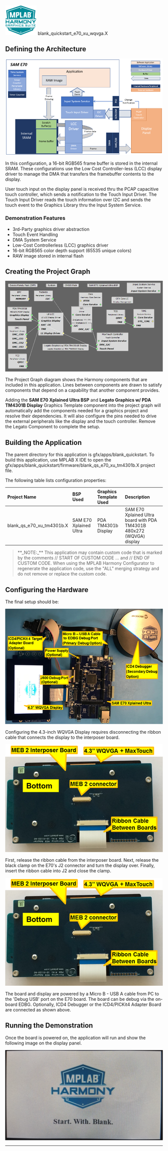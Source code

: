 
![](../../../../docs/images/mhgs.png) blank\_quickstart\_e70\_xu\_wqvga.X

Defining the Architecture
-------------------------

![](../../../../docs/html/blank_qs_e70_xu_wqvga_arch.png)

In this configuration, a 16-bit RGB565 frame buffer is stored in the internal SRAM. These configurations use the Low Cost Controller-less (LCC) display driver to manage the DMA that transfers the framebuffer contents to the display.

User touch input on the display panel is received thru the PCAP capacitive touch controller, which sends a notification to the Touch Input Driver. The Touch Input Driver reads the touch information over I2C and sends the touch event to the Graphics Library thru the Input System Service.

### Demonstration Features

-   3rd-Party graphics driver abstraction
-   Touch Event Handling
-   DMA System Service
-   Low-Cost Controllerless (LCC) graphics driver
-   16-bit RGB565 color depth support (65535 unique colors)
-   RAW image stored in internal flash

Creating the Project Graph
--------------------------

![](../../../../docs/html/blank_qs_e70_xu_tm4301b_pg.png)

The Project Graph diagram shows the Harmony components that are included in this application. Lines between components are drawn to satisfy components that depend on a capability that another component provides.

Adding the **SAM E70 Xplained Ultra BSP** and **Legato Graphics w/ PDA TM4301B Display** Graphics Template component into the project graph will automatically add the components needed for a graphics project and resolve their dependencies. It will also configure the pins needed to drive the external peripherals like the display and the touch controller. Remove the Legato Component to complete the setup.

Building the Application
------------------------

The parent directory for this application is gfx/apps/blank\_quickstart. To build this application, use MPLAB X IDE to open the gfx/apps/blank\_quickstart/firmware/blank\_qs\_e70\_xu\_tm4301b.X project file.

The following table lists configuration properties:

|Project Name|BSP Used|Graphics Template Used|Description|
|:-----------|:-------|:---------------------|:----------|
|blank\_qs\_e70\_xu\_tm4301b.X|SAM E70 Xplained Ultra|PDA TM4301b Display|SAM E70 Xplained Ultra board with PDA TM4301B 480x272 (WQVGA) display|

> \*\*\_NOTE:\_\*\* This application may contain custom code that is marked by the comments // START OF CUSTOM CODE ... and // END OF CUSTOM CODE. When using the MPLAB Harmony Configurator to regenerate the application code, use the "ALL" merging strategy and do not remove or replace the custom code.

Configuring the Hardware
------------------------

The final setup should be:

![](../../../../docs/html/e70_xu_tm4301b_conf1.png)

Configuring the 4.3-inch WQVGA Display requires disconnecting the ribbon cable that connects the display to the interposer board.

![](../../../../docs/html/e70_xu_tm4301b_conf2.png)

First, release the ribbon cable from the interposer board. Next, release the black clamp on the E70's J2 connector and turn the display over. Finally, insert the ribbon cable into J2 and close the clamp.

![](../../../../docs/html/e70_xu_tm4301b_conf2.png)

The board and display are powered by a Micro B - USB A cable from PC to the 'Debug USB' port on the E70 board.  The board can be debug via the on-board EDBG.  Optionally, ICD4 Debugger or the ICD4/PICKit4 Adapter Board are connected as shown above.


Running the Demonstration
-------------------------

Once the board is powered on, the application will run and show the following image on the display panel.

![](../../../../docs/html/blank_quickstart.png)

* * * * *

 
